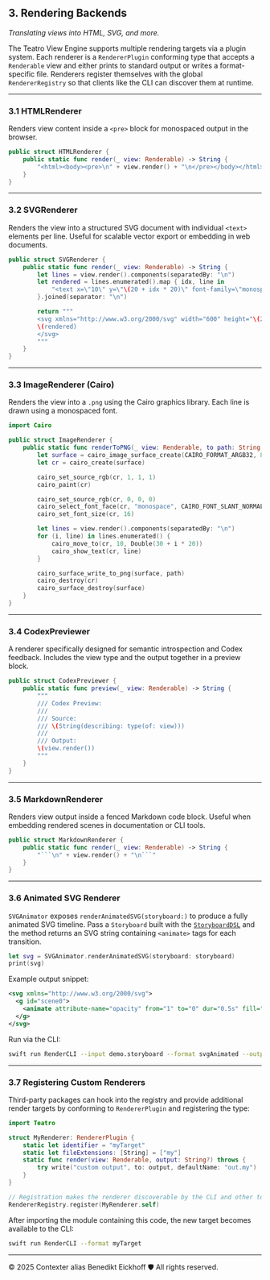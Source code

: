 ## 3. Rendering Backends
_Translating views into HTML, SVG, and more._

The Teatro View Engine supports multiple rendering targets via a plugin system. Each renderer is a `RendererPlugin` conforming type that accepts a `Renderable` view and either prints to standard output or writes a format-specific file. Renderers register themselves with the global `RendererRegistry` so that clients like the CLI can discover them at runtime.

---

### 3.1 HTMLRenderer

Renders view content inside a `<pre>` block for monospaced output in the browser.

```swift
public struct HTMLRenderer {
    public static func render(_ view: Renderable) -> String {
        "<html><body><pre>\n" + view.render() + "\n</pre></body></html>"
    }
}
```

---

### 3.2 SVGRenderer

Renders the view into a structured SVG document with individual `<text>` elements per line. Useful for scalable vector export or embedding in web documents.

```swift
public struct SVGRenderer {
    public static func render(_ view: Renderable) -> String {
        let lines = view.render().components(separatedBy: "\n")
        let rendered = lines.enumerated().map { idx, line in
            "<text x=\"10\" y=\"\(20 + idx * 20)\" font-family=\"monospace\" font-size=\"14\">\(line)</text>"
        }.joined(separator: "\n")

        return """
        <svg xmlns="http://www.w3.org/2000/svg" width="600" height="\(20 + lines.count * 20)">
        \(rendered)
        </svg>
        """
    }
}
```

---

### 3.3 ImageRenderer (Cairo)

Renders the view into a `.png` using the Cairo graphics library. Each line is drawn using a monospaced font.

```swift
import Cairo

public struct ImageRenderer {
    public static func renderToPNG(_ view: Renderable, to path: String = "output.png") {
        let surface = cairo_image_surface_create(CAIRO_FORMAT_ARGB32, 800, 600)
        let cr = cairo_create(surface)

        cairo_set_source_rgb(cr, 1, 1, 1)
        cairo_paint(cr)

        cairo_set_source_rgb(cr, 0, 0, 0)
        cairo_select_font_face(cr, "monospace", CAIRO_FONT_SLANT_NORMAL, CAIRO_FONT_WEIGHT_NORMAL)
        cairo_set_font_size(cr, 16)

        let lines = view.render().components(separatedBy: "\n")
        for (i, line) in lines.enumerated() {
            cairo_move_to(cr, 10, Double(30 + i * 20))
            cairo_show_text(cr, line)
        }

        cairo_surface_write_to_png(surface, path)
        cairo_destroy(cr)
        cairo_surface_destroy(surface)
    }
}
```

---

### 3.4 CodexPreviewer

A renderer specifically designed for semantic introspection and Codex feedback. Includes the view type and the output together in a preview block.

```swift
public struct CodexPreviewer {
    public static func preview(_ view: Renderable) -> String {
        """
        /// Codex Preview:
        ///
        /// Source:
        /// \(String(describing: type(of: view)))
        ///
        /// Output:
        \(view.render())
        """
    }
}
```

---

### 3.5 MarkdownRenderer

Renders view output inside a fenced Markdown code block. Useful when embedding
rendered scenes in documentation or CLI tools.

```swift
public struct MarkdownRenderer {
    public static func render(_ view: Renderable) -> String {
        "```\n" + view.render() + "\n```"
    }
}
```

---

### 3.6 Animated SVG Renderer

`SVGAnimator` exposes `renderAnimatedSVG(storyboard:)` to produce a fully
animated SVG timeline. Pass a `Storyboard` built with the
[`StoryboardDSL`](../StoryboardDSL) and the method returns an SVG string
containing `<animate>` tags for each transition.

```swift
let svg = SVGAnimator.renderAnimatedSVG(storyboard: storyboard)
print(svg)
```

Example output snippet:

```xml
<svg xmlns="http://www.w3.org/2000/svg">
  <g id="scene0">
    <animate attribute-name="opacity" from="1" to="0" dur="0.5s" fill="freeze" />
  </g>
</svg>
```

Run via the CLI:

```bash
swift run RenderCLI --input demo.storyboard --format svgAnimated --output anim.svg
```

---
### 3.7 Registering Custom Renderers

Third-party packages can hook into the registry and provide additional render targets by conforming to `RendererPlugin` and registering the type:

```swift
import Teatro

struct MyRenderer: RendererPlugin {
    static let identifier = "myTarget"
    static let fileExtensions: [String] = ["my"]
    static func render(view: Renderable, output: String?) throws {
        try write("custom output", to: output, defaultName: "out.my")
    }
}

// Registration makes the renderer discoverable by the CLI and other tools.
RendererRegistry.register(MyRenderer.self)
```

After importing the module containing this code, the new target becomes available to the CLI:

```bash
swift run RenderCLI --format myTarget
```

---
© 2025 Contexter alias Benedikt Eickhoff 🛡️ All rights reserved.
